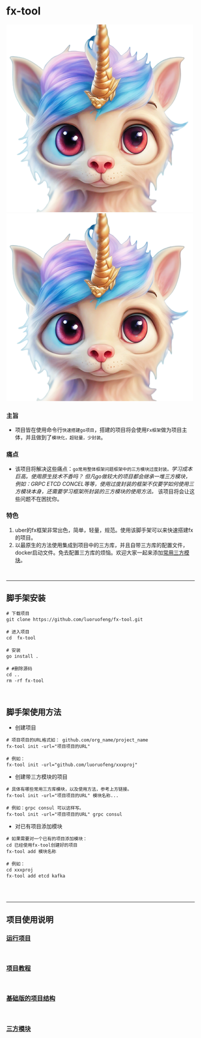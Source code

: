 # fx-tool

![Alt text](https://github.com/luoruofeng/fx-tool/blob/master/logo.png?raw=true)
![Image text](https://github.com/luoruofeng/fx-tool/blob/master/logo.png?raw=true)

### 主旨
* 项目皆在使用命令行`快速搭建go项目`，搭建的项目将会使用`Fx框架`做为项目主体，并且做到了`模块化，超轻量，少封装`。 

### 痛点
* 该项目将解决这些痛点：`go常用整体框架问题框架中的三方模块过度封装。`*学习成本巨高。使用原生技术不香吗？  但凡go做较大的项目都会继承一堆三方模块，例如：GRPC ETCD CONCEL等等，使用过度封装的框架不仅要学如何使用三方模块本身，还需要学习框架所封装的三方模块的使用方法。* 该项目将会让这些问题不在困扰你。

### 特色
1. uber的fx框架非常出色，简单，轻量，规范。使用该脚手架可以来快速搭建fx的项目。  
2. 以最原生的方法使用集成到项目中的三方库，并且自带三方库的配置文件，docker启动文件。免去配置三方库的烦恼。欢迎大家一起来添加[常用三方模块](https://github.com/luoruofeng/fx-component)。     
   

<br>

---
    
## 脚手架安装        
```shell
# 下载项目
git clone https://github.com/luoruofeng/fx-tool.git

# 进入项目
cd  fx-tool

# 安装
go install .

# #删除源码
cd ..
rm -rf fx-tool
```

<br>

## 脚手架使用方法
* 创建项目
```shell
# 项目项目的URL格式如： github.com/org_name/project_name
fx-tool init -url="项目项目的URL"

# 例如：
fx-tool init -url="github.com/luoruofeng/xxxproj"
```
  
* 创建带三方模块的项目
```shell
# 具体有哪些常用三方库模块，以及使用方法，参考上方链接。
fx-tool init -url="项目项目的URL" 模块名称...

# 例如：grpc consul 可以这样写。
fx-tool init -url="项目项目的URL" grpc consul
```

* 对已有项目添加模块
```shell
# 如果需要对一个已有的项目添加模块：
cd 已经使用fx-tool创建好的项目
fx-tool add 模块名称

# 例如：
cd xxxproj
fx-tool add etcd kafka
```

<br>
<br>

---


## 项目使用说明   
### [运行项目](https://github.com/luoruofeng/fxdemo#%E8%BF%90%E8%A1%8C)  

<br>

### [项目教程](https://github.com/luoruofeng/fxdemo#%E6%95%99%E7%A8%8B)  

<br>

### [基础版的项目结构](https://github.com/luoruofeng/fxdemo#%E9%A1%B9%E7%9B%AE%E7%BB%93%E6%9E%84)  

<br>

### [三方模块](https://github.com/luoruofeng/fx-component)

<br>
